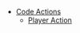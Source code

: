 <!--_navbar.md -->

* [Code Actions](index.md)
  * [Player Action](Code%20Actions/Player%20Action.md)
  
